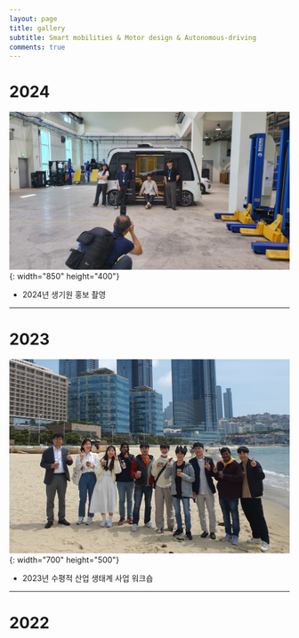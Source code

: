 ```yaml
---
layout: page
title: gallery
subtitle: Smart mobilities & Motor design & Autonomous-driving
comments: true
---
```


# 2024
![labpic](https://github.com/hrchalab/hrchalab.github.io/blob/master/assets/img/20240529_102603.jpg?raw=true){: width="850" height="400"}
- 2024년 생기원 홍보 촬영

---

# 2023
![labpic](https://github.com/hrchalab/hrchalab.github.io/blob/master/assets/img/Aboutus.jpg?raw=true){: width="700" height="500"}
- 2023년 수평적 산업 생태계 사업 워크숍

---

# 2022



